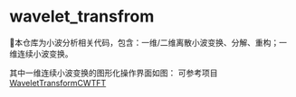 # wavelet_transfrom
:wave:本仓库为小波分析相关代码，包含：一维/二维离散小波变换、分解、重构；一维连续小波变换。

其中一维连续小波变换的图形化操作界面如图：
可参考项目[WaveletTransformCWTFT](https://github.com/xxlllq/WaveletTransformCWTFT)
